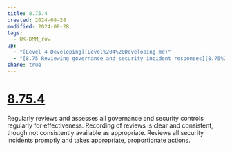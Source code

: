 ```yaml
---
title: 8.75.4
created: 2024-08-28
modified: 2024-08-28
tags:
  - UK-DMM_row
up:
  - "[Level 4 Developing](Level%204%20Developing.md)"
  - "[8.75 Reviewing governance and security incident responses](8.75%20Reviewing%20governance%20and%20security%20incident%20responses.md)"
share: true
---
```

# [8.75.4](8.75.4.md)

Regularly reviews and assesses all governance and security controls regularly for effectiveness. Recording of reviews is clear and consistent, though not consistently available as appropriate. Reviews all security incidents promptly and takes appropriate, proportionate actions.
